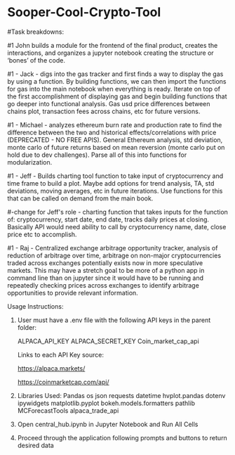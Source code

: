 # Sooper-Cool-Crypto-Tool

#Task breakdowns:

#1 John builds a module for the frontend of the final product, creates the interactions, and organizes a jupyter notebook creating the structure or ‘bones’ of the code.

#1 - Jack -  digs into the gas tracker and first finds a way to display the gas by using a function. By building functions, we can then import the functions for gas into the main notebook when everything is ready. Iterate on top of the first accomplishment of displaying gas and begin building functions that go deeper into functional analysis. Gas usd price differences between chains plot, transaction fees across chains, etc for future versions.

#1 - Michael -  analyzes ethereum burn rate and production rate to find the difference between the two and historical effects/correlations with price (DEPRECATED - NO FREE APIS). General Ethereum analysis, std deviation, monte carlo of future returns based on mean reversion (monte carlo put on hold due to dev challenges). Parse all of this into functions for modularization.

#1 - Jeff - Builds charting tool function to take input of cryptocurrency and time frame to build a plot. Maybe add options for trend analysis, TA, std deviations, moving averages, etc in future iterations. Use functions for this that can be called on demand from the main book.

#-change for Jeff's role - charting function that takes inputs for the function of: cryptocurrency, start date, end date, tracks daily prices at closing. Basically API would need ability to call by cryptocurrency name, date, close price etc to accomplish.

#1 - Raj - Centralized exchange arbitrage opportunity tracker, analysis of reduction of arbitrage over time, arbitrage on non-major cryptocurrencies traded across exchanges potentially exists now in more speculative markets. This may have a stretch goal to be more of a python app in command line than on jupyter since it would have to be running and repeatedly checking prices across exchanges to identify arbitrage opportunities to provide relevant information. 


Usage Instructions:

1. User must have a .env file with the following API keys in the parent folder:

	ALPACA_API_KEY
	ALPACA_SECRET_KEY
	Coin_market_cap_api

	Links to each API Key source:
	
	https://alpaca.markets/
	
	https://coinmarketcap.com/api/
	
	

2. Libraries Used:
	Pandas
	os
	json
	requests
	datetime
	hvplot.pandas
	dotenv
	ipywidgets
	matplotlib.pyplot
	bokeh.models.formatters
	pathlib
	MCForecastTools
	alpaca_trade_api
	
	

3. Open central_hub.ipynb in Jupyter Notebook and Run All Cells

4. Proceed through the application following prompts and buttons to return desired data
